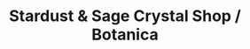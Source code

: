 ---
title: "Stardust & Sage Crystal Shop / Botanica"
url: /phoenix/stardust-and-sage-crystal-shop-botanica/
shop: variety store
---